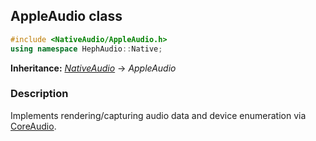## AppleAudio class
```c++
#include <NativeAudio/AppleAudio.h>
using namespace HephAudio::Native;
```
**Inheritance:** *[NativeAudio](/docs/HephAudio/NativeAudio/NativeAudio.md)* -> *AppleAudio*

### Description
Implements rendering/capturing audio data and device enumeration via [CoreAudio](https://developer.apple.com/documentation/coreaudio).

